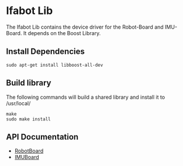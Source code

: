 # Ifabot Lib

The Ifabot Lib contains the device driver for the Robot-Board and IMU-Board. It depends on the Boost Library.

## Install Dependencies

```Shell
sudo apt-get install libboost-all-dev
```

## Build library

The following commands will build a shared library and install it to /usr/local/

```Shell
make
sudo make install
```

## API Documentation

* [RobotBoard](doc/robotboard.md)
* [IMUBoard](doc/imuboard.md)